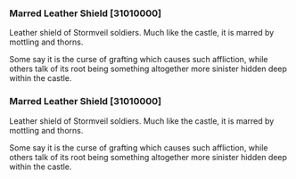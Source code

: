 ### Marred Leather Shield [31010000]

Leather shield of Stormveil soldiers. Much like the castle, it is marred by mottling and thorns.

Some say it is the curse of grafting which causes such affliction, while others talk of its root being something altogether more sinister hidden deep within the castle.### Marred Leather Shield [31010000]

Leather shield of Stormveil soldiers. Much like the castle, it is marred by mottling and thorns.

Some say it is the curse of grafting which causes such affliction, while others talk of its root being something altogether more sinister hidden deep within the castle.